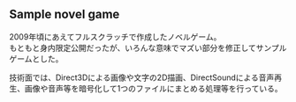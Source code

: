 ## Sample novel game

2009年頃にあえてフルスクラッチで作成したノベルゲーム。  
もともと身内限定公開だったが、いろんな意味でマズい部分を修正してサンプルゲームとした。

技術面では、Direct3Dによる画像や文字の2D描画、DirectSoundによる音声再生、画像や音声等を暗号化して1つのファイルにまとめる処理等を行っている。
